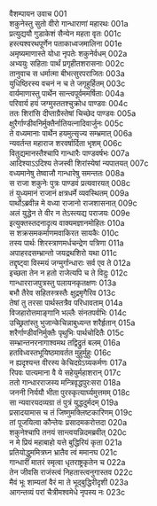 वैशम्पायन उवाच	001  
शकुनेस्तु सुतो वीरो गान्धाराणां महारथः	001a  
प्रत्युद्ययौ गुडाकेशं सैन्येन महता वृतः	001c  
हस्त्यश्वरथपूर्णेन पताकाध्वजमालिना	001e  
अमृष्यमाणास्ते योधा नृपतेः शकुनेर्वधम्	002a  
अभ्ययुः सहिताः पार्थं प्रगृहीतशरासनाः	002c  
तानुवाच स धर्मात्मा बीभत्सुरपराजितः	003a  
युधिष्ठिरस्य वचनं न च ते जगृहुर्हितम्	003c  
वार्यमाणास्तु पार्थेन सान्त्वपूर्वममर्षिताः	004a  
परिवार्य हयं जग्मुस्ततश्चुक्रोध पाण्डवः	004c  
ततः शिरांसि दीप्ताग्रैस्तेषां चिच्छेद पाण्डवः	005a  
क्षुरैर्गाण्डीवनिर्मुक्तैर्नातियत्नादिवार्जुनः	005c  
ते वध्यमानाः पार्थेन हयमुत्सृज्य सम्भ्रमात्	006a  
न्यवर्तन्त महाराज शरवर्षार्दिता भृशम्	006c  
वितुद्यमानस्तैश्चापि गान्धारैः पाण्डवर्षभः	007a  
आदिश्याऽऽदिश्य तेजस्वी शिरांस्येषां न्यपातयत्	007c  
वध्यमानेषु तेष्वाजौ गान्धारेषु समन्ततः	008a  
स राजा शकुनेः पुत्रः पाण्डवं प्रत्यवारयत्	008c  
तं युध्यमानं राजानं क्षत्रधर्मे व्यवस्थितम्	009a  
पार्थोऽब्रवीन्न मे वध्या राजानो राजशासनात्	009c  
अलं युद्धेन ते वीर न तेऽस्त्यद्य पराजयः	009e  
इत्युक्तस्तदनादृत्य वाक्यमज्ञानमोहितः	010a  
स शक्रसमकर्माणमवाकिरत सायकैः	010c  
तस्य पार्थः शिरस्त्राणमर्धचन्द्रेण पत्रिणा	011a  
अपाहरदसम्भ्रान्तो जयद्रथशिरो यथा	011c  
तद्दृष्ट्वा विस्मयं जग्मुर्गान्धाराः सर्व एव ते	012a  
इच्छता तेन न हतो राजेत्यपि च ते विदुः	012c  
गान्धारराजपुत्रस्तु पलायनकृतक्षणः	013a  
बभौ तैरेव सहितस्त्रस्तैः क्षुद्रमृगैरिव	013c  
तेषां तु तरसा पार्थस्तत्रैव परिधावताम्	014a  
विजहारोत्तमाङ्गानि भल्लैः संनतपर्वभिः	014c  
उच्छ्रितांस्तु भुजान्केचिन्नाबुध्यन्त शरैर्हृतान्	015a  
शरैर्गाण्डीवनिर्मुक्तैः पृथुभिः पार्थचोदितैः	015c  
सम्भ्रान्तनरनागाश्वमथ तद्विद्रुतं बलम्	016a  
हतविध्वस्तभूयिष्ठमावर्तत मुहुर्मुहुः	016c  
न ह्यदृश्यन्त वीरस्य केचिदग्रेऽग्र्यकर्मणः	017a  
रिपवः पात्यमाना वै ये सहेयुर्महाशरान्	017c  
ततो गान्धारराजस्य मन्त्रिवृद्धपुरःसरा	018a  
जननी निर्ययौ भीता पुरस्कृत्यार्घ्यमुत्तमम्	018c  
सा न्यवारयदव्यग्रा तं पुत्रं युद्धदुर्मदम्	019a  
प्रसादयामास च तं जिष्णुमक्लिष्टकारिणम्	019c  
तां पूजयित्वा कौन्तेयः प्रसादमकरोत्तदा	020a  
शकुनेश्चापि तनयं सान्त्वयन्निदमब्रवीत्	020c  
न मे प्रियं महाबाहो यत्ते बुद्धिरियं कृता	021a  
प्रतियोद्धुममित्रघ्न भ्रातैव त्वं ममानघ	021c  
गान्धारीं मातरं स्मृत्वा धृतराष्ट्रकृतेन च	022a  
तेन जीवसि राजंस्त्वं निहतास्त्वनुगास्तव	022c  
मैवं भूः शाम्यतां वैरं मा ते भूद्बुद्धिरीदृशी	023a  
आगन्तव्यं परां चैत्रीमश्वमेधे नृपस्य नः	023c  
